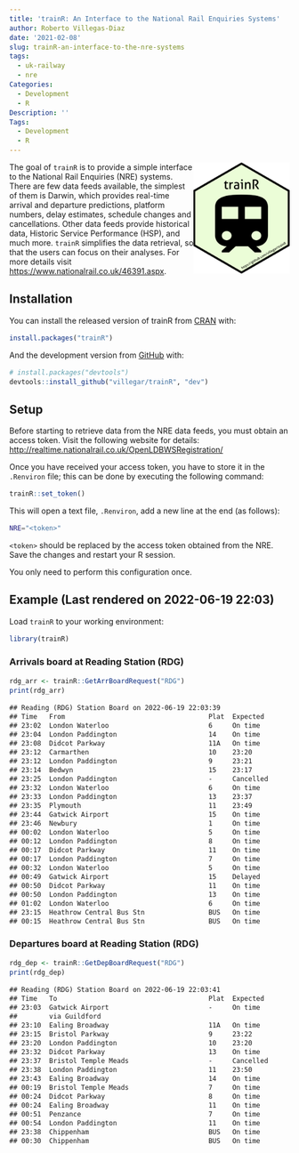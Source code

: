 ```yaml
---
title: 'trainR: An Interface to the National Rail Enquiries Systems'
author: Roberto Villegas-Diaz
date: '2021-02-08'
slug: trainR-an-interface-to-the-nre-systems
tags:
  - uk-railway
  - nre
Categories:
  - Development
  - R
Description: ''
Tags:
  - Development
  - R
---
```


<img src="https://raw.githubusercontent.com/villegar/trainR/main/inst/images/logo.png" alt="logo" align="right" height=200px/>

The goal of `trainR` is to provide a simple interface to the 
National Rail Enquiries (NRE) systems. There are few data feeds 
available, the simplest of them is Darwin, which provides real-time 
arrival and departure predictions, platform numbers, delay estimates, 
schedule changes and cancellations. Other data feeds provide historical 
data, Historic Service Performance (HSP), and much more. `trainR` 
simplifies the data retrieval, so that the users can focus on their 
analyses. For more details visit 
https://www.nationalrail.co.uk/46391.aspx.

## Installation

You can install the released version of trainR from [CRAN](https://CRAN.R-project.org) with:

``` r
install.packages("trainR")
```

And the development version from [GitHub](https://github.com/) with:

``` r
# install.packages("devtools")
devtools::install_github("villegar/trainR", "dev")
```

## Setup
Before starting to retrieve data from the NRE data feeds, you must obtain an access token. 
Visit the following website for details: http://realtime.nationalrail.co.uk/OpenLDBWSRegistration/

Once you have received your access token, you have to store it in the `.Renviron` file; this can be 
done by executing the following command:


```r
trainR::set_token()
```

This will open a text file, `.Renviron`, add a new line at the end (as follows):

```bash
NRE="<token>"
```

`<token>` should be replaced by the access token obtained from the NRE. Save the changes and restart 
your R session.

You only need to perform this configuration once.

## Example (Last rendered on 2022-06-19 22:03)

Load `trainR` to your working environment:

```r
library(trainR)
```

### Arrivals board at Reading Station (RDG)


```r
rdg_arr <- trainR::GetArrBoardRequest("RDG")
print(rdg_arr)
```

```
## Reading (RDG) Station Board on 2022-06-19 22:03:39
## Time   From                                    Plat  Expected
## 23:02  London Waterloo                         6     On time
## 23:04  London Paddington                       14    On time
## 23:08  Didcot Parkway                          11A   On time
## 23:12  Carmarthen                              10    23:20
## 23:12  London Paddington                       9     23:21
## 23:14  Bedwyn                                  15    23:17
## 23:25  London Paddington                       -     Cancelled
## 23:32  London Waterloo                         6     On time
## 23:33  London Paddington                       13    23:37
## 23:35  Plymouth                                11    23:49
## 23:44  Gatwick Airport                         15    On time
## 23:46  Newbury                                 1     On time
## 00:02  London Waterloo                         5     On time
## 00:12  London Paddington                       8     On time
## 00:17  Didcot Parkway                          11    On time
## 00:17  London Paddington                       7     On time
## 00:32  London Waterloo                         5     On time
## 00:49  Gatwick Airport                         15    Delayed
## 00:50  Didcot Parkway                          11    On time
## 00:50  London Paddington                       13    On time
## 01:02  London Waterloo                         6     On time
## 23:15  Heathrow Central Bus Stn                BUS   On time
## 00:15  Heathrow Central Bus Stn                BUS   On time
```

### Departures board at Reading Station (RDG)


```r
rdg_dep <- trainR::GetDepBoardRequest("RDG")
print(rdg_dep)
```

```
## Reading (RDG) Station Board on 2022-06-19 22:03:41
## Time   To                                      Plat  Expected
## 23:03  Gatwick Airport                         -     On time
##        via Guildford                           
## 23:10  Ealing Broadway                         11A   On time
## 23:15  Bristol Parkway                         9     23:22
## 23:20  London Paddington                       10    23:20
## 23:32  Didcot Parkway                          13    On time
## 23:37  Bristol Temple Meads                    -     Cancelled
## 23:38  London Paddington                       11    23:50
## 23:43  Ealing Broadway                         14    On time
## 00:19  Bristol Temple Meads                    7     On time
## 00:24  Didcot Parkway                          8     On time
## 00:24  Ealing Broadway                         11    On time
## 00:51  Penzance                                7     On time
## 00:54  London Paddington                       11    On time
## 23:38  Chippenham                              BUS   On time
## 00:30  Chippenham                              BUS   On time
```
